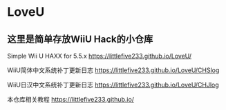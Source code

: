 # LoveU

## 这里是简单存放WiiU Hack的小仓库

Simple Wii U HAXX for 5.5.x
https://littlefive233.github.io/LoveU/

WiiU简体中文系统补丁更新日志
https://littlefive233.github.io/LoveU/CHSlog

WiiU日汉中文系统补丁更新日志
https://littlefive233.github.io/LoveU/CHJlog

本仓库相关教程
https://littlefive233.github.io/
